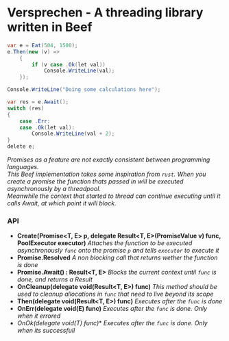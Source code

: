 # **Versprechen** - A threading library written in Beef

```cs
var e = Eat(504, 1500);
e.Then(new (v) =>
	{
		if (v case .Ok(let val))
			Console.WriteLine(val);
	});

Console.WriteLine("Doing some calculations here");

var res = e.Await();
switch (res)
{
	case .Err:
	case .Ok(let val):
		Console.WriteLine(val + 2);
}
delete e;
```
*Promises as a feature are not exactly consistent between programming languages.  
This Beef implementation takes some inspiration from `rust`.
When you create a promise the function thats passed in will be executed asynchronously by a threadpool.  
Meanwhile the context that started to thread
can continue executing until it calls Await, at which point it will block.*

### API
- **Create(Promise<T, E> p, delegate Result<T, E>(PromiseValue v) func, PoolExecutor executor)** *Attaches the function to be executed asynchronously `func` onto the promise `p` and tells `executor` to execute it*
- **Promise.Resolved** *A non blocking call that returns wether the function is done*
- **Promise.Await() : Result<T, E>** *Blocks the current context until `func` is done, and returns a Result*
-  **OnCleanup(delegate void(Result<T, E>) func)** *This method should be used to cleanup allocations in `func` that need to live beyond its scope*
-  **Then(delegate void(Result<T, E>) func)** *Executes after the `func` is done*
-  **OnErr(delegate void(E) func)** *Executes after the `func` is done. Only when it errored*
-  *OnOk(delegate void(T) func)** *Executes after the `func` is done. Only when its successfull*
